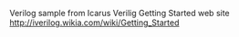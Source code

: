 Verilog sample from Icarus Verilig Getting Started web site
http://iverilog.wikia.com/wiki/Getting_Started

